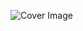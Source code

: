 ![Cover Image](https://minio-mgowcsocwso4g0wo0o0wg0sk.apne2a.algorix.cloud/inspire-asset/management-system-cover.png)
